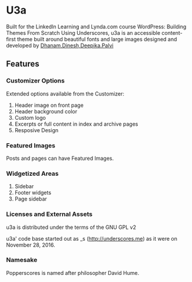 # U3a
Built for the LinkedIn Learning and Lynda.com course WordPress: Building Themes From Scratch Using Underscores, u3a is an accessible content-first theme built around beautiful fonts and large images designed and developed by [Dhanam,Dinesh,Deepika.Palvi](http://u3a.dhanamj.sgedu.site/) 
## Features

### Customizer Options
Extended options available from the Customizer:

1. Header image on front page
2. Header background color
3. Custom logo
4. Excerpts or full content in index and archive pages
5. Resposive Design


### Featured Images
Posts and pages can have Featured Images.

### Widgetized Areas
1. Sidebar
2. Footer widgets
3. Page sidebar

### Licenses and External Assets
u3a is distributed under the terms of the GNU GPL v2

u3a' code base started out as _s (http://underscores.me) as it were on November 28, 2016.

### Namesake
Popperscores is named after philosopher David Hume.
